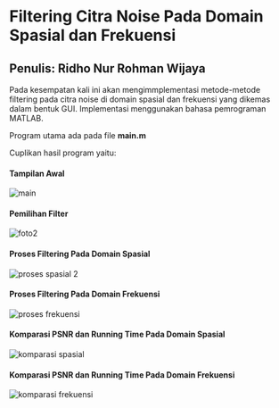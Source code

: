 # Filtering Citra Noise Pada Domain Spasial dan Frekuensi
## Penulis: Ridho Nur Rohman Wijaya
Pada kesempatan kali ini akan mengimmplementasi metode-metode filtering pada citra noise di domain spasial dan frekuensi yang dikemas dalam bentuk GUI. Implementasi menggunakan bahasa pemrograman MATLAB.

Program utama ada pada file **main.m**

Cuplikan hasil program yaitu:

#### Tampilan Awal

![main](https://user-images.githubusercontent.com/49511033/162224621-a3876d25-daab-4b4e-8a6b-975aa6840b38.PNG)

#### Pemilihan Filter

![foto2](https://user-images.githubusercontent.com/49511033/162224811-c990b84e-d2e0-443a-b2ed-724c731c5fb8.PNG)

#### Proses Filtering Pada Domain Spasial

![proses spasial 2](https://user-images.githubusercontent.com/49511033/162224901-c05d2f51-3391-4fe3-a9ba-b989c4a1fb9a.PNG)

#### Proses Filtering Pada Domain Frekuensi

![proses frekuensi](https://user-images.githubusercontent.com/49511033/162225019-fc7a3f66-1bb2-4d96-b0ff-b92c96bc2e40.PNG)

#### Komparasi PSNR dan Running Time Pada Domain Spasial
![komparasi spasial](https://user-images.githubusercontent.com/49511033/162225119-d927ee48-b2f2-4530-b25e-c3d4e1cd5b23.PNG)

#### Komparasi PSNR dan Running Time Pada Domain Frekuensi

![komparasi frekuensi](https://user-images.githubusercontent.com/49511033/162225195-b99d6df8-54d2-4226-b6f9-82d1ac0f0990.PNG)


